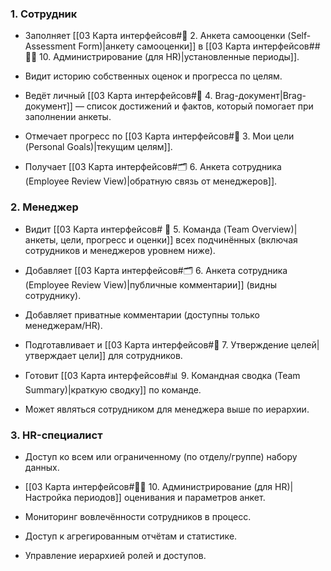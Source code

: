 ### 1. Сотрудник

- Заполняет [[03 Карта интерфейсов#📝 2. Анкета самооценки (Self-Assessment Form)|анкету самооценки]] в [[03 Карта интерфейсов## 🧑‍💼 10. Администрирование (для HR)|установленные периоды]].
    
- Видит историю собственных оценок и прогресса по целям.
    
- Ведёт личный [[03 Карта интерфейсов#📘 4. Brag-документ|Brag-документ]] — список достижений и фактов, который помогает при заполнении анкеты.
    
- Отмечает прогресс по [[03 Карта интерфейсов#🎯 3. Мои цели (Personal Goals)|текущим целям]].
    
- Получает [[03 Карта интерфейсов#🗂 6. Анкета сотрудника (Employee Review View)|обратную связь от менеджеров]].
    

### 2. Менеджер

- Видит [[03 Карта интерфейсов# 👥 5. Команда (Team Overview)|анкеты, цели, прогресс и оценки]] всех подчинённых (включая сотрудников и менеджеров уровнем ниже).
    
- Добавляет [[03 Карта интерфейсов#🗂 6. Анкета сотрудника (Employee Review View)|публичные комментарии]] (видны сотруднику).
    
- Добавляет приватные комментарии (доступны только менеджерам/HR).
    
- Подготавливает и [[03 Карта интерфейсов#🧭 7. Утверждение целей|утверждает цели]] для сотрудников.
    
- Готовит [[03 Карта интерфейсов#📊 9. Командная сводка (Team Summary)|краткую сводку]] по команде.
    
- Может являться сотрудником для менеджера выше по иерархии.
    

### 3. HR-специалист

- Доступ ко всем или ограниченному (по отделу/группе) набору данных.
    
- [[03 Карта интерфейсов#🧑‍💼 10. Администрирование (для HR)|Настройка периодов]] оценивания и параметров анкет.
    
- Мониторинг вовлечённости сотрудников в процесс.
    
- Доступ к агрегированным отчётам и статистике.
    
- Управление иерархией ролей и доступов.